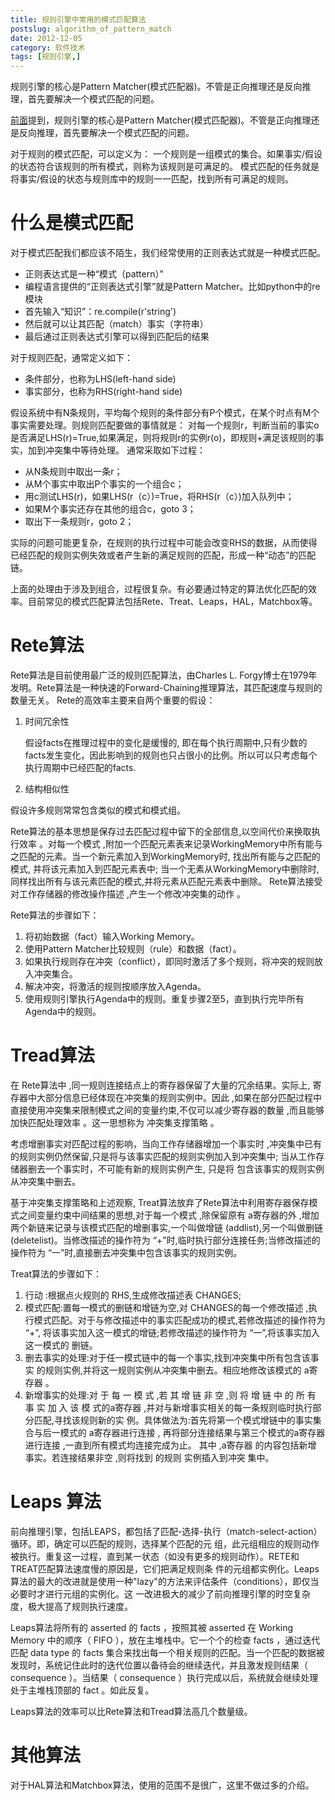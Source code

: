 ```yaml
---
title: 规则引擎中常用的模式匹配算法
postslug: algorithm_of_pattern_match
date: 2012-12-05
category: 软件技术
tags: [规则引擎,]
---
```


 规则引擎的核心是Pattern Matcher(模式匹配器)。不管是正向推理还是反向推理，首先要解决一个模式匹配的问题。



[前面](/2012/03/20/rule_engine_1.html)提到，规则引擎的核心是Pattern Matcher(模式匹配器)。不管是正向推理还是反向推理，首先要解决一个模式匹配的问题。

对于规则的模式匹配，可以定义为： 一个规则是一组模式的集合。如果事实/假设的状态符合该规则的所有模式，则称为该规则是可满足的。 模式匹配的任务就是将事实/假设的状态与规则库中的规则一一匹配，找到所有可满足的规则。

# 什么是模式匹配

对于模式匹配我们都应该不陌生，我们经常使用的正则表达式就是一种模式匹配。

- 正则表达式是一种“模式（pattern）”
- 编程语言提供的“正则表达式引擎”就是Pattern Matcher。比如python中的re模块
- 首先输入“知识”：re.compile(r'string')
- 然后就可以让其匹配（match）事实（字符串）
- 最后通过正则表达式引擎可以得到匹配后的结果


对于规则匹配，通常定义如下：

- 条件部分，也称为LHS(left-hand side)
- 事实部分，也称为RHS(right-hand side)


假设系统中有N条规则，平均每个规则的条件部分有P个模式，在某个时点有M个事实需要处理。则规则匹配要做的事情就是： 对每一个规则r，判断当前的事实o是否满足LHS(r)=True,如果满足，则将规则r的实例r(o)，即规则+满足该规则的事实，加到冲突集中等待处理。 通常采取如下过程：

- 从N条规则中取出一条r；
- 从M个事实中取出P个事实的一个组合c；
- 用c测试LHS(r)，如果LHS(r（c）)=True，将RHS(r（c）)加入队列中；
- 如果M个事实还存在其他的组合c，goto 3；
- 取出下一条规则r，goto 2；


实际的问题可能更复杂，在规则的执行过程中可能会改变RHS的数据，从而使得已经匹配的规则实例失效或者产生新的满足规则的匹配，形成一种“动态”的匹配链。


上面的处理由于涉及到组合，过程很复杂。有必要通过特定的算法优化匹配的效率。目前常见的模式匹配算法包括Rete、Treat、Leaps，HAL，Matchbox等。


# Rete算法

Rete算法是目前使用最广泛的规则匹配算法，由Charles L. Forgy博士在1979年发明。Rete算法是一种快速的Forward-Chaining推理算法，其匹配速度与规则的数量无关。 Rete的高效率主要来自两个重要的假设：

1. 时间冗余性

   假设facts在推理过程中的变化是缓慢的, 即在每个执行周期中,只有少数的facts发生变化，因此影响到的规则也只占很小的比例。所以可以只考虑每个执行周期中已经匹配的facts.

2. 结构相似性

  假设许多规则常常包含类似的模式和模式组。


Rete算法的基本思想是保存过去匹配过程中留下的全部信息,以空间代价来换取执行效率 。对每一个模式 ,附加一个匹配元素表来记录WorkingMemory中所有能与之匹配的元素。当一个新元素加入到WorkingMemory时, 找出所有能与之匹配的模式, 并将该元素加入到匹配元素表中; 当一个无素从WorkingMemory中删除时,同样找出所有与该元素匹配的模式,并将元素从匹配元素表中删除。 Rete算法接受对工作存储器的修改操作描述 ,产生一个修改冲突集的动作 。

Rete算法的步骤如下：

1. 将初始数据（fact）输入Working Memory。
2. 使用Pattern Matcher比较规则（rule）和数据（fact）。
3. 如果执行规则存在冲突（conflict），即同时激活了多个规则，将冲突的规则放入冲突集合。
4. 解决冲突，将激活的规则按顺序放入Agenda。
5. 使用规则引擎执行Agenda中的规则。重复步骤2至5，直到执行完毕所有Agenda中的规则。


# Tread算法

在 Rete算法中 ,同一规则连接结点上的寄存器保留了大量的冗余结果。实际上, 寄存器中大部分信息已经体现在冲突集的规则实例中。因此 ,如果在部分匹配过程中直接使用冲突集来限制模式之间的变量约束,不仅可以减少寄存器的数量 ,而且能够加快匹配处理效率 。这一思想称为 冲突集支撑策略 。

考虑增删事实对匹配过程的影响，当向工作存储器增加一个事实时 ,冲突集中已有的规则实例仍然保留,只是将与该事实匹配的规则实例加入到冲突集中; 当从工作存储器删去一个事实时，不可能有新的规则实例产生, 只是将 包含该事实的规则实例从冲突集中删去。

基于冲突集支撑策略和上述观察, Treat算法放弃了Rete算法中利用寄存器保存模式之间变量约束中间结果的思想,对于每一个模式 ,除保留原有 a寄存器的外 ,增加两个新链来记录与该模式匹配的增删事实,一个叫做增链 (addlist),另一个叫做删链 (deletelist)。当修改描述的操作符为 “+”时,临时执行部分连接任务;当修改描述的操作符为 “一”时,直接删去冲突集中包含该事实的规则实例。

Treat算法的步骤如下：

1. 行动 :根据点火规则的 RHS,生成修改描述表 CHANGES;
2. 模式匹配:置每一模式的删链和增链为空,对 CHANGES的每一个修改描述 ,执行模式匹配。对于与修改描述中的事实匹配成功的模式,若修改描述的操作符为 “+”, 将该事实加入这一模式的增链;若修改描述的操作符为 “一”,将该事实加入这一模式的 删链。
3. 删去事实的处理:对于任一模式链中的每一个事实,找到冲突集中所有包含该事实 的规则实例,并将这一规则实例从冲突集中删去。相应地修改该模式的 a寄存器 。
4. 新增事实的处理:对 于 每 一 模 式 ,若 其 增 链 非 空 ,则 将 增 链 中 的 所 有 事 实 加 入 该 模 式的a寄存器 ,并对与新增事实相关的每一条规则临时执行部分匹配,寻找该规则新的实 例。具体做法为:首先将第一个模式增链中的事实集合与后一模式的 a寄存器进行连接 , 再将部分连接结果与第三个模式的a寄存器进行连接 ,一直到所有模式均连接完成为止。 其中 ,a寄存器 的内容包括新增 事实。若连接结果非空 ,则将找到 的规则 实例插入到冲突 集中。


# Leaps 算法

前向推理引擎，包括LEAPS，都包括了匹配-选择-执行（match-select-action）循环。即，确定可以匹配的规则，选择某个匹配的元 组，此元组相应的规则动作被执行。重复这一过程，直到某一状态（如没有更多的规则动作）。RETE和TREAT匹配算法速度慢的原因是，它们把满足规则条 件的元组都实例化。Leaps算法的最大的改进就是使用一种"lazy"的方法来评估条件（conditions），即仅当必要时才进行元组的实例化。这 一改进极大的减少了前向推理引擎的时空复杂度，极大提高了规则执行速度。

Leaps算法将所有的 asserted 的 facts ，按照其被 asserted 在 Working Memory 中的顺序（ FIFO ），放在主堆栈中。它一个个的检查 facts ，通过迭代匹配 data type 的 facts 集合来找出每一个相关规则的匹配。当一个匹配的数据被发现时，系统记住此时的迭代位置以备待会的继续迭代，并且激发规则结果（ consequence ）。当结果（ consequence ）执行完成以后，系统就会继续处理处于主堆栈顶部的 fact 。如此反复。

Leaps算法的效率可以比Rete算法和Tread算法高几个数量级。

# 其他算法

对于HAL算法和Matchbox算法，使用的范围不是很广，这里不做过多的介绍。
